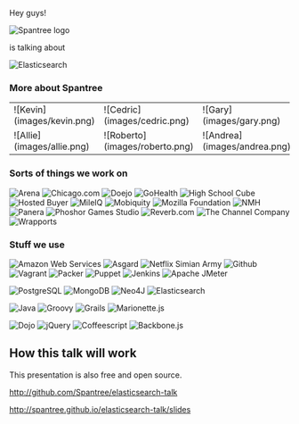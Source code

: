 Hey guys!

![Spantree logo](images/spantree.svg)

is talking about

![Elasticsearch](images/elasticsearch.png)


### More about Spantree

<table class="ourpictures">
  <tr>
    <td>
      ![Kevin](images/kevin.png)
    </td>
    <td>
      ![Cedric](images/cedric.png)
    </td>
    <td>
      ![Gary](images/gary.png)
    </td>
    <td>
      ![Jerry](images/jerry.png)
    </td>
    <td>
      ![Bob](images/bob.png)
    </td>
  </tr>
  <tr>
    <td>
      ![Allie](images/allie.png)
    </td>
    <td vertical-align="top">
      ![Roberto](images/roberto.png)
    </td>
    <td>
      ![Andrea](images/andrea.png)
    </td>
    <td>
      ![Jonathan](images/jon.png)
    </td>
    <td>
      ![Nemik](images/nemik.png)
    </td>
  </tr>
</table>


### Sorts of things we work on

![Arena](images/arena.png)
![Chicago.com](images/chicagocom.png)
![Doejo](images/doejo.png)
![GoHealth](images/gohealth.png)
![High School Cube](images/highschoolcube.png)
![Hosted Buyer](images/hostedbuyer.png)
![MileIQ](images/mileiq.png)
![Mobiquity](images/mobiquity.png)
![Mozilla Foundation](images/mozilla.svg)
![NMH](images/nmh.gif)
![Panera](images/panera.png)
![Phoshor Games Studio](images/phosphor.jpg)
![Reverb.com](images/reverb.png)
![The Channel Company](images/tcc.jpg)
![Wrapports](images/wrapports.png)


### Stuff we use

![Amazon Web Services](images/aws.svg)
![Asgard](images/asgard.png)
![Netflix Simian Army](images/simian-army.png)
![Github](images/github.svg)
![Vagrant](images/vagrant.png)
![Packer](images/packer.png)
![Puppet](images/puppet.svg)
![Jenkins](images/jenkins.png)
![Apache JMeter](images/jmeter.png)

![PostgreSQL](images/postgres.svg)
![MongoDB](images/mongodb.png)
![Neo4J](images/neo4j.svg)
![Elasticsearch](images/elasticsearch.png)

![Java](images/java.svg)
![Groovy](images/groovy.svg)
![Grails](images/grails.svg)
![Marionette.js](images/marionettejs.png)

![Dojo](images/dojo.svg)
![jQuery](images/jquery.svg)
![Coffeescript](images/coffeescript.svg)
![Backbone.js](images/backbone.png)


## How this talk will work

This presentation is also free and open source.

http://github.com/Spantree/elasticsearch-talk

http://spantree.github.io/elasticsearch-talk/slides